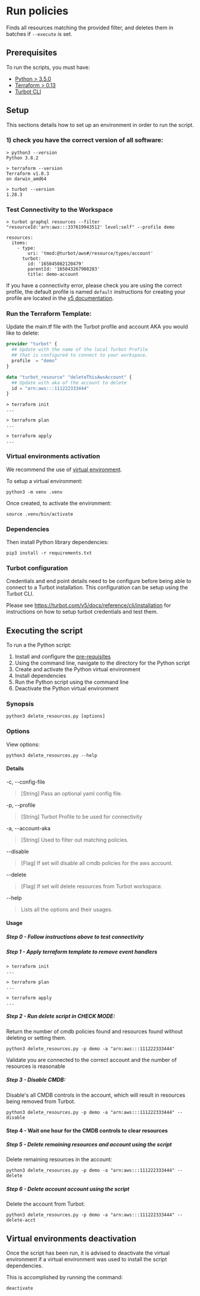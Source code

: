 # Run policies

Finds all resources matching the provided filter, and deletes them in batches if `--execute` is set.

## Prerequisites

To run the scripts, you must have:

- [Python > 3.5.0](https://www.python.org/downloads/)
- [Terraform > 0.13](https://www.terraform.io/downloads.html)
- [Turbot CLI](https://turbot.com/v5/docs/reference/cli/installation)

## Setup

This sections details how to set up an environment in order to run the script.

### 1) check you have the correct version of all software:

```shell
> python3 --version
Python 3.8.2

> terraform --version
Terraform v1.0.3
on darwin_amd64

> turbot --version
1.28.3
```

### Test Connectivity to the Workspace

```shell
> turbot graphql resources --filter "resourceId:'arn:aws:::337619943512' level:self" --profile demo

resources:
  items:
    - type:
        uri: 'tmod:@turbot/aws#/resource/types/account'
      turbot:
        id: '165045082120479'
        parentId: '165043267908283'
        title: demo-account
```

If you have a connectivity error, please check you are using the correct profile, the default profile is named `default` instructions for creating your profile are located in the [v5 documentation](https://turbot.com/v5/docs/reference/cli/installation).

### Run the Terraform Template:

Update the main.tf file with the Turbot profile and account AKA you would like to delete:

```terraform
provider "turbot" {
  ## Update with the name of the local Turbot Profile 
  ## that is configured to connect to your workspace.
  profile  = "demo"
}

data "turbot_resource" "deleteThisAwsAccount" {
  ## Update with aka of the account to delete
  id = "arn:aws:::111222333444"
}
```

```shell
> terraform init
...

> terraform plan
...

> terraform apply
...
```

### Virtual environments activation

We recommend the use of [virtual environment](https://docs.python.org/3/library/venv.html).

To setup a virtual environment:

```shell
python3 -m venv .venv
```

Once created, to activate the environment:

```shell
source .venv/bin/activate
```

### Dependencies

Then install Python library dependencies:

```shell
pip3 install -r requirements.txt
```

### Turbot configuration

Credentials and end point details need to be configure before being able to connect to a Turbot installation.
This configuration can be setup using the Turbot CLI.  

Please see https://turbot.com/v5/docs/reference/cli/installation for instructions on how to setup
turbot credentials and test them.

## Executing the script

To run a the Python script:

1. Install and configure the [pre-requisites](#pre-requisites)
1. Using the command line, navigate to the directory for the Python script
1. Create and activate the Python virtual environment
1. Install dependencies
1. Run the Python script using the command line
1. Deactivate the Python virtual environment

### Synopsis

```shell
python3 delete_resources.py [options]
```

### Options

View options:
```shell
python3 delete_resources.py --help
```

#### Details

-c, --config-file

> [String] Pass an optional yaml config file.

-p, --profile

> [String] Turbot Profile to be used for connectivity

-a, --account-aka

> [String] Used to filter out matching policies.

--disable

> [Flag] If set will disable all cmdb policies for the aws account.

--delete

> [Flag] If set will delete resources from Turbot workspace.

--help

> Lists all the options and their usages.


#### Usage

##### Step 0 - Follow instructions above to test connectivity

##### Step 1 - Apply terraform template to remove event handlers

```shell
> terraform init
...

> terraform plan
...

> terraform apply
...
```

##### Step 2 - Run delete script in CHECK MODE: 

Return the number of cmdb policies found and resources found without deleting or setting them.

```shell
python3 delete_resources.py -p demo -a "arn:aws:::111222333444" 
```

Validate you are connected to the correct account and the number of resources is reasonable

##### Step 3 - Disable CMDB:

Disable's all CMDB controls in the account, which will result in resources being removed from Turbot.

```shell
python3 delete_resources.py -p demo -a "arn:aws:::111222333444" --disable
```

#### Step 4 - Wait one hour for the CMDB controls to clear resources

##### Step 5 - Delete remaining resources and account using the script

Delete remaining resources in the account: 

```shell
python3 delete_resources.py -p demo -a "arn:aws:::111222333444" --delete
```

##### Step 6 - Delete account account using the script

Delete the account from Turbot: 

```shell
python3 delete_resources.py -p demo -a "arn:aws:::111222333444" --delete-acct
```

## Virtual environments deactivation

Once the script has been run, it is advised to deactivate the virtual environment if a virtual environment was used
to install the script dependencies.

This is accomplished by running the command:

```shell
deactivate
```
